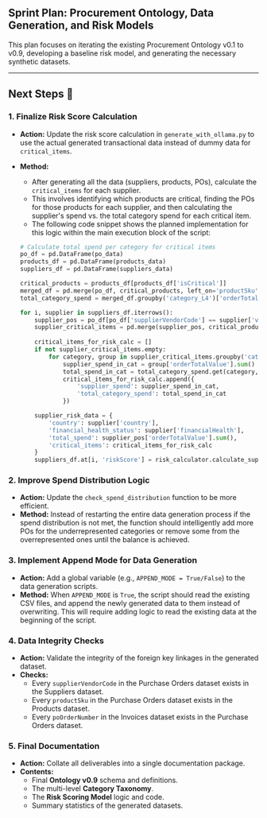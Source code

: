 ## Sprint Plan: Procurement Ontology, Data Generation, and Risk Models

This plan focuses on iterating the existing Procurement Ontology v0.1 to v0.9, developing a baseline risk model, and generating the necessary synthetic datasets.

----------

## Next Steps 🚀

### 1. Finalize Risk Score Calculation

-   **Action:** Update the risk score calculation in `generate_with_ollama.py` to use the actual generated transactional data instead of dummy data for `critical_items`.
-   **Method:**
    -   After generating all the data (suppliers, products, POs), calculate the `critical_items` for each supplier.
    -   This involves identifying which products are critical, finding the POs for those products for each supplier, and then calculating the supplier's spend vs. the total category spend for each critical item.
    -   The following code snippet shows the planned implementation for this logic within the main execution block of the script:

    ```python
    # Calculate total spend per category for critical items
    po_df = pd.DataFrame(po_data)
    products_df = pd.DataFrame(products_data)
    suppliers_df = pd.DataFrame(suppliers_data)

    critical_products = products_df[products_df['isCritical']]
    merged_df = pd.merge(po_df, critical_products, left_on='productSku', right_on='sku')
    total_category_spend = merged_df.groupby('category_L4')['orderTotalValue'].sum().to_dict()

    for i, supplier in suppliers_df.iterrows():
        supplier_pos = po_df[po_df['supplierVendorCode'] == supplier['vendorCode']]
        supplier_critical_items = pd.merge(supplier_pos, critical_products, left_on='productSku', right_on='sku')
        
        critical_items_for_risk_calc = []
        if not supplier_critical_items.empty:
            for category, group in supplier_critical_items.groupby('category_L4'):
                supplier_spend_in_cat = group['orderTotalValue'].sum()
                total_spend_in_cat = total_category_spend.get(category, 0)
                critical_items_for_risk_calc.append({
                    'supplier_spend': supplier_spend_in_cat,
                    'total_category_spend': total_spend_in_cat
                })

        supplier_risk_data = {
            'country': supplier['country'],
            'financial_health_status': supplier['financialHealth'],
            'total_spend': supplier_pos['orderTotalValue'].sum(),
            'critical_items': critical_items_for_risk_calc
        }
        suppliers_df.at[i, 'riskScore'] = risk_calculator.calculate_supplier_risk(supplier_risk_data)
    ```

### 2. Improve Spend Distribution Logic

-   **Action:** Update the `check_spend_distribution` function to be more efficient.
-   **Method:** Instead of restarting the entire data generation process if the spend distribution is not met, the function should intelligently add more POs for the underrepresented categories or remove some from the overrepresented ones until the balance is achieved.

### 3. Implement Append Mode for Data Generation

-   **Action:** Add a global variable (e.g., `APPEND_MODE = True/False`) to the data generation scripts.
-   **Method:** When `APPEND_MODE` is `True`, the script should read the existing CSV files, and append the newly generated data to them instead of overwriting. This will require adding logic to read the existing data at the beginning of the script.

### 4. Data Integrity Checks

-   **Action:** Validate the integrity of the foreign key linkages in the generated dataset.
-   **Checks:**
    -   Every `supplierVendorCode` in the Purchase Orders dataset exists in the Suppliers dataset.
    -   Every `productSku` in the Purchase Orders dataset exists in the Products dataset.
    -   Every `poOrderNumber` in the Invoices dataset exists in the Purchase Orders dataset.

### 5. Final Documentation

-   **Action:** Collate all deliverables into a single documentation package.
-   **Contents:**
    -   Final **Ontology v0.9** schema and definitions.
    -   The multi-level **Category Taxonomy**.
    -   The **Risk Scoring Model** logic and code.
    -   Summary statistics of the generated datasets.